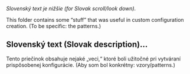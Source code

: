 *Slovenský text je nižšie (for Slovak scroll/look down).*

This folder contains some “stuff” that was useful in custom configuration creation. (To be specific: the patterns.)

## Slovenský text (Slovak description)…

Tento priečinok obsahuje nejaké „veci,“ ktoré boli užitočné pri vytváraní prispôsobenej konfigurácie. (Aby som bol konkrétny: vzory/patterns.)